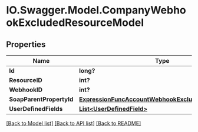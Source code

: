 # IO.Swagger.Model.CompanyWebhookExcludedResourceModel
## Properties

Name | Type | Description | Notes
------------ | ------------- | ------------- | -------------
**Id** | **long?** |  | [optional] 
**ResourceID** | **int?** |  | [optional] 
**WebhookID** | **int?** |  | [optional] 
**SoapParentPropertyId** | [**ExpressionFuncAccountWebhookExcludedResourceInt64**](ExpressionFuncAccountWebhookExcludedResourceInt64.md) |  | [optional] 
**UserDefinedFields** | [**List&lt;UserDefinedField&gt;**](UserDefinedField.md) |  | [optional] 

[[Back to Model list]](../README.md#documentation-for-models) [[Back to API list]](../README.md#documentation-for-api-endpoints) [[Back to README]](../README.md)

